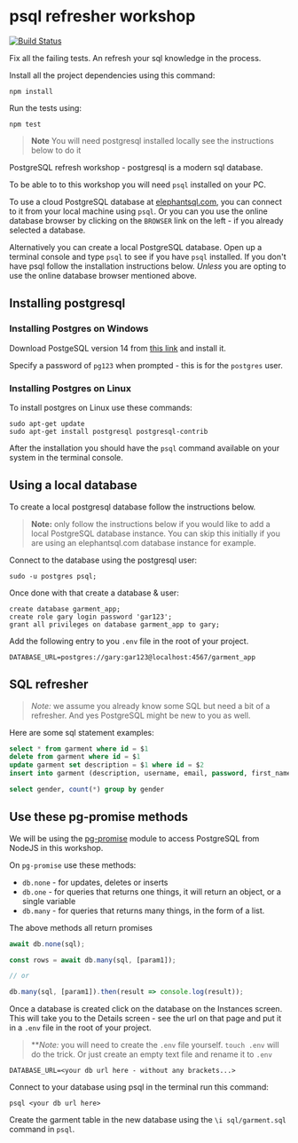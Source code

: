 # psql refresher workshop
[![Build Status](https://app.travis-ci.com/0ngezwa-felele/psql-refresher-workshop.svg?branch=main)](https://app.travis-ci.com/0ngezwa-felele/psql-refresher-workshop)

Fix all the failing tests. An refresh your sql knowledge in the process.

Install all the project dependencies using this command:

```
npm install
```

Run the tests using:

```
npm test
```

> **Note** You will need postgresql installed locally see the instructions below to do it


PostgreSQL refresh workshop - postgresql is a modern sql database.

To be able to to this workshop you will need `psql` installed on your PC.


To use a cloud PostgreSQL database at [elephantsql.com](http://elephantsql.com), you can connect to it from your local machine using `psql`. Or you can you use the online database browser by clicking on the `BROWSER` link on the left - if you already selected a database.

Alternatively you can create a local PostgreSQL database. Open up a terminal console and type `psql` to see if you have `psql` installed. If you don't have psql follow the installation instructions below. *Unless* you are opting to use the online database browser mentioned above.

## Installing postgresql

### Installing Postgres on Windows

Download PostgeSQL version 14 from [this link](https://www.enterprisedb.com/downloads/postgres-postgresql-downloads) and install it.

Specify a password of `pg123` when prompted - this is for the `postgres` user.

### Installing Postgres on Linux

To install postgres on Linux use these commands:

```
sudo apt-get update
sudo apt-get install postgresql postgresql-contrib
```

After the installation you should have the `psql` command available on your system in the terminal console.

## Using a local database

To create a local postgresql database follow the instructions below.

> **Note:** only follow the instructions below if you would like to add a local PostgreSQL database instance. You can skip this initially if you are using an elephantsql.com database instance for example.


Connect to the database using the postgresql user:

```
sudo -u postgres psql;
```

Once done with that create a database & user:

```
create database garment_app;
create role gary login password 'gar123';
grant all privileges on database garment_app to gary;
```

Add the following entry to you `.env` file in the root of your project.

```
DATABASE_URL=postgres://gary:gar123@localhost:4567/garment_app
```

## SQL refresher

> *Note:* we assume you already know some SQL but need a bit of a refresher. And yes PostgreSQL might be new to you as well.

Here are some sql statement examples:

```sql
select * from garment where id = $1
delete from garment where id = $1
update garment set description = $1 where id = $2
insert into garment (description, username, email, password, first_name, last_name) values ($1, $2, $3, $4, $5)

select gender, count(*) group by gender
```

## Use these pg-promise methods

We will be using the [pg-promise](https://www.npmjs.com/package/pg-promise) module to access PostgreSQL from NodeJS in this workshop.

On `pg-promise` use these methods:

* `db.none` - for updates, deletes or inserts
* `db.one`  - for queries that returns one things, it will return an object, or a single variable
* `db.many` - for queries that returns many things, in the form of a list.

The above methods all return promises

```js
await db.none(sql);

const rows = await db.many(sql, [param1]);

// or

db.many(sql, [param1]).then(result => console.log(result));
```

Once a database is created click on the database on the Instances screen.
This will take you to the Details screen - see the url on that page and put it in a `.env` file in the root of your project.

> ***Note:* you will need to create the `.env` file yourself. `touch .env` will do the trick. Or just create an empty text file and rename it to `.env`

```
DATABASE_URL=<your db url here - without any brackets...>
```

Connect to your database using psql in the terminal run this command:

```
psql <your db url here>
```

Create the garment table in the new database using the `\i sql/garment.sql` command in `psql`.